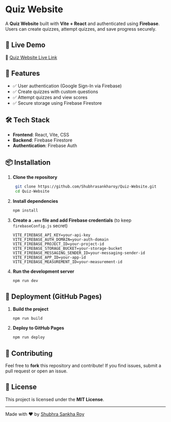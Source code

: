 # Quiz Website

A **Quiz Website** built with **Vite + React** and authenticated using **Firebase**. Users can create quizzes, attempt quizzes, and save progress securely.

## 🚀 Live Demo
🔗 [Quiz Website Live Link](https://shubhrasankharoy.github.io/Quiz-Website/)

## 📌 Features
- ✅ User authentication (Google Sign-In via Firebase)
- ✅ Create quizzes with custom questions
- ✅ Attempt quizzes and view scores
- ✅ Secure storage using Firebase Firestore

## 🛠️ Tech Stack
- **Frontend**: React, Vite, CSS
- **Backend**: Firebase Firestore
- **Authentication**: Firebase Auth

## 📦 Installation
1. **Clone the repository**
   ```sh
    git clone https://github.com/Shubhrasankharoy/Quiz-Website.git
    cd Quiz-Website
   ```
2. **Install dependencies**
   ```sh
   npm install
   ```
3. **Create a `.env` file and add Firebase credentials** (to keep `firebaseConfig.js` secret)
   ```env
   VITE_FIREBASE_API_KEY=your-api-key
   VITE_FIREBASE_AUTH_DOMAIN=your-auth-domain
   VITE_FIREBASE_PROJECT_ID=your-project-id
   VITE_FIREBASE_STORAGE_BUCKET=your-storage-bucket
   VITE_FIREBASE_MESSAGING_SENDER_ID=your-messaging-sender-id
   VITE_FIREBASE_APP_ID=your-app-id
   VITE_FIREBASE_MEASUREMENT_ID=your-measurement-id
   ```
4. **Run the development server**
   ```sh
   npm run dev
   ```

## 🚀 Deployment (GitHub Pages)
1. **Build the project**
   ```sh
   npm run build
   ```
2. **Deploy to GitHub Pages**
   ```sh
   npm run deploy
   ```

## 🤝 Contributing
Feel free to **fork** this repository and contribute! If you find issues, submit a pull request or open an issue.

## 📜 License
This project is licensed under the **MIT License**.

---
Made with ❤️ by [Shubhra Sankha Roy](https://github.com/Shubhrasankharoy)

